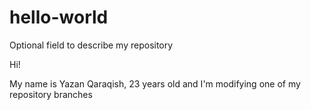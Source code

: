 # hello-world
Optional field to describe my repository

Hi!

My name is Yazan Qaraqish, 23 years old and I'm modifying one of my repository branches
